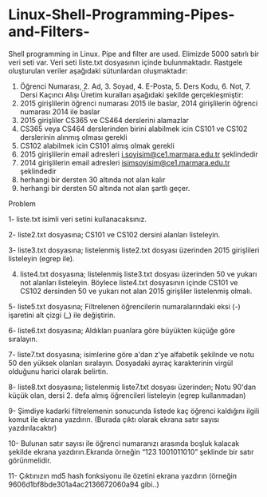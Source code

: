 # Linux-Shell-Programming-Pipes-and-Filters-
Shell programming in Linux. Pipe and filter are used.
Elimizde 5000 satırlı bir veri seti var. Veri seti liste.txt dosyasının içinde bulunmaktadır.
Rastgele oluşturulan veriler aşağıdaki sütunlardan oluşmaktadır:
1. Öğrenci Numarası, 2. Ad, 3. Soyad, 4. E-Posta, 5. Ders Kodu, 6. Not, 7. Dersi Kaçıncı Alışı
Üretim kuralları aşağıdaki şekilde gerçekleşmiştir:
1. 2015 girişlilerin öğrenci numarası 2015 ile baslar, 2014 girişlilerin öğrenci numarası 2014 ile baslar
2. 2015 girişliler CS365 ve CS464 derslerini alamazlar
3. CS365 veya CS464 derslerinden birini alabilmek icin CS101 ve CS102 derslerinin alınmış olması
gerekli
4. CS102 alabilmek icin CS101 almış olmak gerekli
5. 2015 girişlilerin email adresleri i.soyisim@ce1.marmara.edu.tr şeklindedir
6. 2014 girişlilerin email adresleri isimsoyisim@ce1.marmara.edu.tr şeklindedir
7. herhangi bir dersten 30 altında not alan kalır
8. herhangi bir dersten 50 altında not alan şartlı geçer. 

Problem

1- liste.txt isimli veri setini kullanacaksınız.

2- liste2.txt dosyasına; CS101 ve CS102 dersini alanları listeleyin.

3- liste3.txt dosyasına; listelenmiş liste2.txt dosyası üzerinden 2015 girişlileri listeleyin (egrep ile).

4. liste4.txt dosyasına; listelenmiş liste3.txt dosyası üzerinden 50 ve yukarı not alanları listeleyin. Böylece liste4.txt dosyasının içinde CS101 ve CS102 dersinden 50 ve yukarı not alan 2015 girişliler listelenmiş olmalı. 

5- liste5.txt dosyasına; Filtrelenen öğrencilerin numaralarındaki eksi (-) işaretini alt çizgi (_) ile değiştirin.
 
6- liste6.txt dosyasına; Aldıkları puanlara
göre büyükten küçüğe göre sıralayın.

7- liste7.txt dosyasına; isimlerine göre a'dan z'ye alfabetik şekilnde ve notu 50 den yüksek olanları sıralayın. 
Dosyadaki ayıraç karakterinin virgül olduğunu harici olarak belirtin.

8- liste8.txt dosyasına; listelenmiş liste7.txt dosyası üzerinden; Notu 90'dan küçük olan, dersi 2. defa almış öğrencileri listeleyin (egrep kullanmadan)

9- Şimdiye kadarki filtrelemenin sonucunda listede kaç öğrenci kaldığını ilgili komut ile ekrana yazdırın.
(Burada çıktı olarak ekrana satır sayısı yazdırılacaktır)

10- Bulunan satır sayısı ile öğrenci numaranızı arasında boşluk kalacak şekilde ekrana yazdırın.Ekranda örneğin “123 1001011010” şeklinde bir satır görünmelidir.

11- Çıktınızın md5 hash fonksiyonu ile özetini ekrana yazdırın (örneğin
9606d1bf8bde301a4ac2136672060a94 gibi..)


